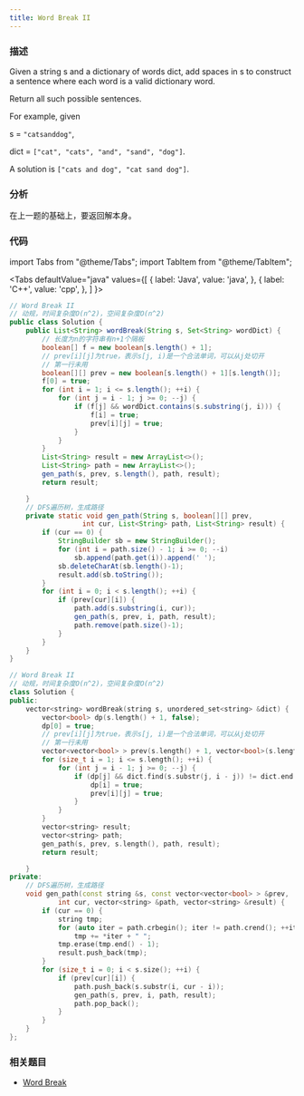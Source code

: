 ```yaml
---
title: Word Break II
---
```


### 描述

Given a string s and a dictionary of words dict, add spaces in s to construct a sentence where each word is a valid dictionary word.

Return all such possible sentences.

For example, given

s = `"catsanddog"`,

dict = `["cat", "cats", "and", "sand", "dog"]`.

A solution is `["cats and dog", "cat sand dog"]`.

### 分析

在上一题的基础上，要返回解本身。

### 代码

import Tabs from "@theme/Tabs";
import TabItem from "@theme/TabItem";

<Tabs
defaultValue="java"
values={[
{ label: 'Java', value: 'java', },
{ label: 'C++', value: 'cpp', },
]
}>
<TabItem value="java">

```java
// Word Break II
// 动规，时间复杂度O(n^2)，空间复杂度O(n^2)
public class Solution {
    public List<String> wordBreak(String s, Set<String> wordDict) {
        // 长度为n的字符串有n+1个隔板
        boolean[] f = new boolean[s.length() + 1];
        // prev[i][j]为true，表示s[j, i)是一个合法单词，可以从j处切开
        // 第一行未用
        boolean[][] prev = new boolean[s.length() + 1][s.length()];
        f[0] = true;
        for (int i = 1; i <= s.length(); ++i) {
            for (int j = i - 1; j >= 0; --j) {
                if (f[j] && wordDict.contains(s.substring(j, i))) {
                    f[i] = true;
                    prev[i][j] = true;
                }
            }
        }
        List<String> result = new ArrayList<>();
        List<String> path = new ArrayList<>();
        gen_path(s, prev, s.length(), path, result);
        return result;

    }
    // DFS遍历树，生成路径
    private static void gen_path(String s, boolean[][] prev,
                  int cur, List<String> path, List<String> result) {
        if (cur == 0) {
            StringBuilder sb = new StringBuilder();
            for (int i = path.size() - 1; i >= 0; --i)
                sb.append(path.get(i)).append(' ');
            sb.deleteCharAt(sb.length()-1);
            result.add(sb.toString());
        }
        for (int i = 0; i < s.length(); ++i) {
            if (prev[cur][i]) {
                path.add(s.substring(i, cur));
                gen_path(s, prev, i, path, result);
                path.remove(path.size()-1);
            }
        }
    }
}
```

</TabItem>
<TabItem value="cpp">

```cpp
// Word Break II
// 动规，时间复杂度O(n^2)，空间复杂度O(n^2)
class Solution {
public:
    vector<string> wordBreak(string s, unordered_set<string> &dict) {
        vector<bool> dp(s.length() + 1, false);
        dp[0] = true;
        // prev[i][j]为true，表示s[j, i)是一个合法单词，可以从j处切开
        // 第一行未用
        vector<vector<bool> > prev(s.length() + 1, vector<bool>(s.length()));
        for (size_t i = 1; i <= s.length(); ++i) {
            for (int j = i - 1; j >= 0; --j) {
                if (dp[j] && dict.find(s.substr(j, i - j)) != dict.end()) {
                    dp[i] = true;
                    prev[i][j] = true;
                }
            }
        }
        vector<string> result;
        vector<string> path;
        gen_path(s, prev, s.length(), path, result);
        return result;

    }
private:
    // DFS遍历树，生成路径
    void gen_path(const string &s, const vector<vector<bool> > &prev,
            int cur, vector<string> &path, vector<string> &result) {
        if (cur == 0) {
            string tmp;
            for (auto iter = path.crbegin(); iter != path.crend(); ++iter)
                tmp += *iter + " ";
            tmp.erase(tmp.end() - 1);
            result.push_back(tmp);
        }
        for (size_t i = 0; i < s.size(); ++i) {
            if (prev[cur][i]) {
                path.push_back(s.substr(i, cur - i));
                gen_path(s, prev, i, path, result);
                path.pop_back();
            }
        }
    }
};
```

</TabItem>
</Tabs>

### 相关题目

- [Word Break](word-break.md)
